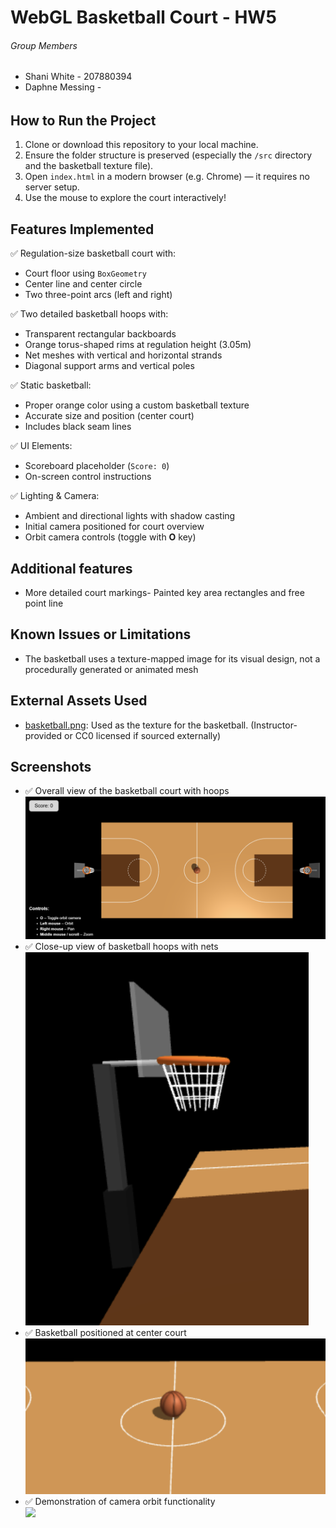 # WebGL Basketball Court - HW5

###### Group Members ############

- Shani White - 207880394   
- Daphne Messing - 

###### ######################

## How to Run the Project

1. Clone or download this repository to your local machine.
2. Ensure the folder structure is preserved (especially the `/src` directory and the basketball texture file).
3. Open `index.html` in a modern browser (e.g. Chrome) — it requires no server setup.
4. Use the mouse to explore the court interactively!

## Features Implemented

✅ Regulation-size basketball court with:
- Court floor using `BoxGeometry`
- Center line and center circle
- Two three-point arcs (left and right)

✅ Two detailed basketball hoops with:
- Transparent rectangular backboards
- Orange torus-shaped rims at regulation height (3.05m)
- Net meshes with vertical and horizontal strands
- Diagonal support arms and vertical poles

✅ Static basketball:
- Proper orange color using a custom basketball texture
- Accurate size and position (center court)
- Includes black seam lines

✅ UI Elements:
- Scoreboard placeholder (`Score: 0`)
- On-screen control instructions

✅ Lighting & Camera:
- Ambient and directional lights with shadow casting
- Initial camera positioned for court overview
- Orbit camera controls (toggle with **O** key)

## Additional features 
- More detailed court markings- Painted key area rectangles and free point line 

## Known Issues or Limitations
- The basketball uses a texture-mapped image for its visual design, not a procedurally generated or animated mesh

## External Assets Used

- [basketball.png](./src/textures/basketball.png): Used as the texture for the basketball. (Instructor-provided or CC0 licensed if sourced externally)

## Screenshots
- ✅ Overall view of the basketball court with hoops  
![](screenshots/full_court.png)
- ✅ Close-up view of basketball hoops with nets 
![](screenshots/hoops.png)
- ✅ Basketball positioned at center court  
![](screenshots/basketball.png)
- ✅ Demonstration of camera orbit functionality  
![](screenshots/orbit_demo.gif)